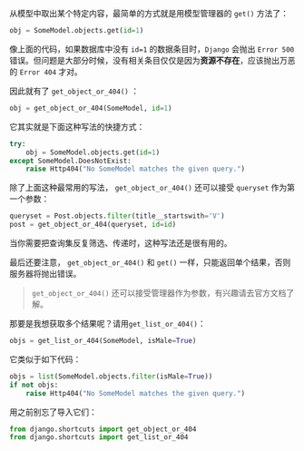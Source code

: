 从模型中取出某个特定内容，最简单的方式就是用模型管理器的 `get()` 方法了：

```python
obj = SomeModel.objects.get(id=1)
```

像上面的代码，如果数据库中没有 `id=1` 的数据条目时，`Django` 会抛出 `Error 500` 错误。但问题是大部分时候，没有相关条目仅仅是因为**资源不存在**，应该抛出万恶的 `Error 404` 才对。

因此就有了 `get_object_or_404()` ：

```python
obj = get_object_or_404(SomeModel, id=1)
```

它其实就是下面这种写法的快捷方式：

```python
try:
    obj = SomeModel.objects.get(id=1)
except SomeModel.DoesNotExist:
    raise Http404("No SomeModel matches the given query.")
```

除了上面这种最常用的写法， `get_object_or_404()` 还可以接受 `queryset` 作为第一个参数：

```python
queryset = Post.objects.filter(title__startswith='V')
post = get_object_or_404(queryset, id=id)
```

当你需要把查询集反复筛选、传递时，这种写法还是很有用的。

最后还要注意， `get_object_or_404()` 和 `get()` 一样，只能返回单个结果，否则服务器将抛出错误。

> `get_object_or_404()` 还可以接受管理器作为参数，有兴趣请去官方文档了解。

那要是我想获取多个结果呢？请用`get_list_or_404()`：

```python
objs = get_list_or_404(SomeModel, isMale=True)
```

它类似于如下代码：

```python
objs = list(SomeModel.objects.filter(isMale=True))
if not objs:
    raise Http404("No SomeModel matches the given query.")
```

用之前别忘了导入它们：

```python
from django.shortcuts import get_object_or_404
from django.shortcuts import get_list_or_404
```

